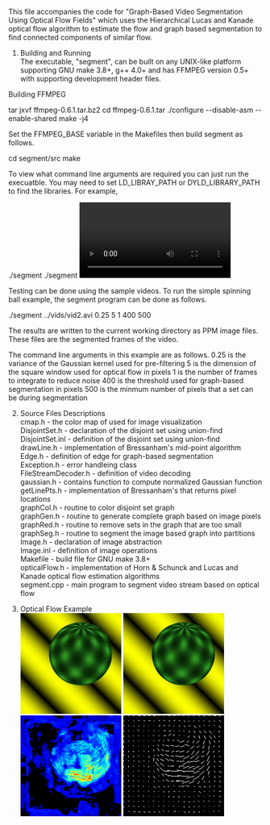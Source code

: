 This file accompanies the code for "Graph-Based Video Segmentation Using Optical Flow Fields" which uses the Hierarchical Lucas and Kanade optical flow algorithm to estimate the flow and graph based segmentation to find connected components of similar flow.

1) Building and Running  
The executable, "segment", can be built on any UNIX-like platform supporting GNU make
3.8+, g++ 4.0+ and has FFMPEG version 0.5+ with supporting development header files.

Building FFMPEG

tar jxvf ffmpeg-0.6.1.tar.bz2
cd ffmpeg-0.6.1.tar
./configure --disable-asm --enable-shared
make -j4

Set the FFMPEG_BASE variable in the Makefiles then build segment as follows.

cd segment/src
make

To view what command line arguments are required you can just run the execuatble. You may need to set LD_LIBRAY_PATH or DYLD_LIBRARY_PATH to find the libraries. For example,

./segment
./segment <video stream file> <sigma> <winSize> <tsteps> <threshold> <minSize>

Testing can be done using the sample videos.  To run the simple spinning ball
example, the segment program can be done as follows.

./segment ../vids/vid2.avi 0.25 5 1 400 500

The results are written to the current working directory as PPM image files.
These files are the segmented frames of the video.

The command line arguments in this example are as follows.
  0.25 is the variance of the Gaussian kernel used for pre-filtering
  5 is the dimension of the square window used for optical flow in pixels
  1 is the number of frames to integrate to reduce noise
  400 is the threshold used for graph-based segmentation in pixels
  500 is the minmum number of pixels that a set can be during segmentation

2) Source Files Descriptions  
cmap.h              - the color map of used for image visualization  
DisjointSet.h        - declaration of the disjoint set using union-find  
DisjointSet.inl      - definition of the disjoint set using union-find  
drawLine.h          - implementation of Bressanham's mid-point algorithm  
Edge.h              - definition of edge for graph-based segmentation  
Exception.h          - error handleing class  
FileStreamDecoder.h  - definition of video decoding  
gaussian.h          - contains function to compute normalized Gaussian function  
getLinePts.h        - implementation of Bressanham's that returns pixel locations  
graphCol.h          - routine to color disjoint set graph  
graphGen.h          - routine to generate complete graph based on image pixels  
graphRed.h          - routine to remove sets in the graph that are too small  
graphSeg.h          - routine to segment the image based graph into partitions  
Image.h             - declaration of image abstraction  
Image.inl           - definition of image operations  
Makefile            - build file for GNU make 3.8+  
opticalFlow.h       - implementation of Horn & Schunck and Lucas and Kanade optical flow estimation algorithms  
segment.cpp         - main program to segment video stream based on optical flow  

3. Optical Flow Example  
![Frame 0](https://github.com/bernielampe1/optical_flow/blob/master/data/frame_0.png)
![Frame 3](https://github.com/bernielampe1/optical_flow/blob/master/data/frame_3.png)
![Flow Magnitude](https://github.com/bernielampe1/optical_flow/blob/master/data/oflow_1.png)
![Flow Vector](https://github.com/bernielampe1/optical_flow/blob/master/data/ovecs_1.png)
